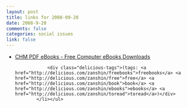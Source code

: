 ```yaml
--- 
layout: post
title: links for 2008-09-20
date: 2008-9-20
comments: false
categories: social issues
link: false
---
```

<ul class="delicious"><li>
                <div class="delicious-link"><a href="http://www.chmpdf.com/archives/ebooks/for dummies/">CHM PDF eBooks - Free Computer eBooks Downloads</a></div>
                
                <div class="delicious-tags">(tags: <a href="http://delicious.com/zanshin/freebooks">freebooks</a> <a href="http://delicious.com/zanshin/free">free</a> <a href="http://delicious.com/zanshin/book">book</a> <a href="http://delicious.com/zanshin/ebooks">ebooks</a> <a href="http://delicious.com/zanshin/toread">toread</a>)</div>
            </li></ul>
